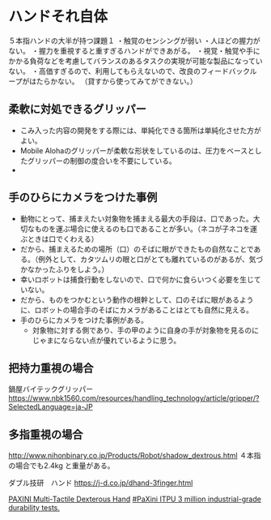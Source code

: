# ハンドそれ自体
５本指ハンドの大半が持つ課題１
・触覚のセンシングが弱い
・人ほどの握力がない。
・握力を重視すると重すぎるハンドができあがる。
・視覚・触覚や手にかかる負荷などを考慮してバランスのあるタスクの実現が可能な製品になっていない。
・高価すぎるので、利用してもらえないので、改良のフィードバックループがはたらかない。
（貸すから使ってみてができない。）

## 柔軟に対処できるグリッパー
- こみ入った内容の開発をする際には、単純化できる箇所は単純化させた方がよい。
- Mobile Alohaのグリッパーが柔軟な形状をしているのは、圧力をベースとしたグリッパーの制御の度合いを不要にしている。
- 

## 手のひらにカメラをつけた事例
- 動物にとって、捕まえたい対象物を捕まえる最大の手段は、口であった。大切なものを運ぶ場合に使えるのも口であることが多い。（ネコが子ネコを運ぶときは口でくわえる）
- だから、捕まえるための場所（口）のそばに眼ができたもの自然なことである。（例外として、カタツムリの眼と口がとても離れているのがあるが、気づかなかったふりをしよう。）
- 幸いロボットは捕食行動をしないので、口で何かに食らいつく必要を生じていない。
- だから、ものをつかむという動作の根幹として、口のそばに眼があるように、ロボットの場合手のそばにカメラがあることはとても自然に見える。
- 手のひらにカメラをつけた事例がある。
  - 対象物に対する側であり、手の甲のように自身の手が対象物を見るのにじゃまにならない点が優れているように思う。

## 把持力重視の場合
鍋屋バイテックグリッパー
https://www.nbk1560.com/resources/handling_technology/article/gripper/?SelectedLanguage=ja-JP


## 多指重視の場合
http://www.nihonbinary.co.jp/Products/Robot/shadow_dextrous.html
４本指の場合でも2.4kg と重量がある。

ダブル技研　ハンド
https://j-d.co.jp/dhand-3finger.html


[PAXINI Multi-Tactile Dexterous Hand](https://www.paxini.com/dex)
[#PaXini ITPU 3 million industrial-grade durability tests.](https://www.youtube.com/watch?v=93SCqySd2k0&rco=1)

